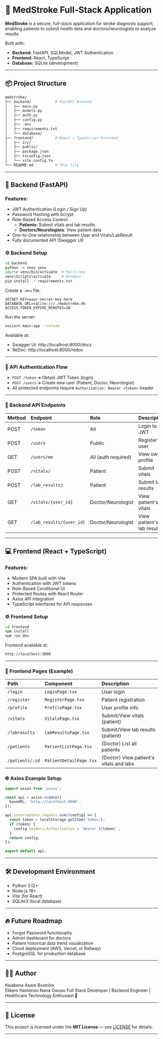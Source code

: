 # 📄 MedStroke Full-Stack Application

**MedStroke** is a secure, full-stack application for stroke diagnosis support, enabling patients to submit health data and doctors/neurologists to analyze results.

Built with:

- **Backend:** FastAPI, SQLModel, JWT Authentication
- **Frontend:** React, TypeScript
- **Database:** SQLite (development)

---

## 📦 Project Structure

```bash
medstroke/
├── backend/           # FastAPI Backend
│   ├── main.py
│   ├── models.py
│   ├── auth.py
│   ├── config.py
│   ├── .env
│   ├── requirements.txt
│   └── database/
├── frontend/          # React + TypeScript Frontend
│   ├── src/
│   ├── public/
│   ├── package.json
│   ├── tsconfig.json
│   └── vite.config.ts
└── README.md          # This file
```

---

## 🚀 Backend (FastAPI)

### Features:
- JWT Authentication (Login / Sign Up)
- Password Hashing with bcrypt
- Role-Based Access Control:
  - **Patients**: Submit vitals and lab results
  - **Doctors/Neurologists**: View patient data
- One-to-One relationship between User and Vitals/LabResult
- Fully documented API (Swagger UI)

### ⚙️ Backend Setup

```bash
cd backend
python -m venv venv
source venv/bin/activate  # Mac/Linux
venv\Scripts\activate     # Windows
pip install -r requirements.txt
```

Create a `.env` file:

```env
SECRET_KEY=your-secret-key-here
DATABASE_URL=sqlite:///./medstroke.db
ACCESS_TOKEN_EXPIRE_MINUTES=30
```

Run the server:

```bash
uvicorn main:app --reload
```

Available at:
- Swagger UI: http://localhost:8000/docs
- ReDoc: http://localhost:8000/redoc

---

### 🔑 API Authentication Flow

- `POST /token` ➔ Obtain JWT Token (login)
- `POST /users` ➔ Create new user (Patient, Doctor, Neurologist)
- All protected endpoints require `Authorization: Bearer <token>` header

---

### 🏥 Backend API Endpoints

| Method | Endpoint                 | Role                | Description |
|:-------|:--------------------------|:--------------------|:------------|
| POST   | `/token`                   | All                 | Login to get JWT |
| POST   | `/users`                   | Public              | Register user |
| GET    | `/users/me`                | All (auth required) | View own profile |
| POST   | `/vitals/`                 | Patient             | Submit vitals |
| POST   | `/lab_results/`            | Patient             | Submit lab results |
| GET    | `/vitals/{user_id}`        | Doctor/Neurologist  | View patient's vitals |
| GET    | `/lab_results/{user_id}`   | Doctor/Neurologist  | View patient's lab results |

---

## 💻 Frontend (React + TypeScript)

### Features:
- Modern SPA built with Vite
- Authentication with JWT tokens
- Role-Based Conditional UI
- Protected Routes with React Router
- Axios API integration
- TypeScript interfaces for API responses

### ⚙️ Frontend Setup

```bash
cd frontend
npm install
npm run dev
```

Frontend available at:

```bash
http://localhost:3000
```

---

### 🧐 Frontend Pages (Example)

| Path         | Component              | Description |
|:-------------|:------------------------|:------------|
| `/login`     | `LoginPage.tsx`          | User login |
| `/register`  | `RegisterPage.tsx`       | Patient registration |
| `/profile`   | `ProfilePage.tsx`        | User profile info |
| `/vitals`    | `VitalsPage.tsx`         | Submit/View vitals (patient) |
| `/labresults`| `LabResultsPage.tsx`     | Submit/View lab results (patient) |
| `/patients`  | `PatientListPage.tsx`    | (Doctor) List all patients |
| `/patients/:id` | `PatientDetailPage.tsx` | (Doctor) View patient's vitals and labs |

### 🌐 Axios Example Setup

```typescript
import axios from 'axios';

const api = axios.create({
  baseURL: 'http://localhost:8000',
});

api.interceptors.request.use((config) => {
  const token = localStorage.getItem('token');
  if (token) {
    config.headers.Authorization = `Bearer ${token}`;
  }
  return config;
});

export default api;
```

---

## 🛠️ Development Environment

- Python 3.12+
- Node.js 18+
- Vite (for React)
- SQLite3 (local database)

---

## 🔥 Future Roadmap

- Forgot Password functionality
- Admin dashboard for doctors
- Patient historical data trend visualization
- Cloud deployment (AWS, Vercel, or Railway)
- PostgreSQL for production database

---

## 👨‍💻 Author

Kwabena Asare Boström  
Elikem Hamenoo
Nana Owusu
Full Stack Developer | Backend Engineer | Healthcare Technology Enthusiast 🌟

---

## 📜 License

This project is licensed under the **MIT License** — see [LICENSE](LICENSE) for details.

---

